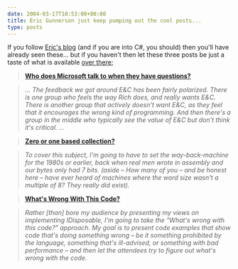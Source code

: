 ```yaml
---
date: 2004-03-17T10:53:00+00:00
title: Eric Gunnerson just keep pumping out the cool posts...
type: posts
---
```

If you follow [Eric's blog](https://blogs.msdn.com/ericgu) (and if you are into C#, you should) then you'll have already seen these... but if you haven't then let these three posts be just a taste of what is available [over there](https://blogs.msdn.com/ericgu);

> **[Who does Microsoft talk to when they have questions?](https://blogs.msdn.com/ericgu/archive/2004/03/16/90939.aspx)**

>  _... The feedback we got around E&C has been fairly polarized. There is one group who feels the way Rich does, and really wants E&C. There is another group that actively doesn't want E&C, as they feel that it encourages the wrong kind of programming. And then there's a group in the middle who typically see the value of E&C but don't think it's critical. ..._

> **[Zero or one based collection?](https://blogs.msdn.com/ericgu/archive/2004/03/16/90724.aspx)**

> _To cover this subject, I'm going to have to set the way-back-machine for the 1980s or earlier, back when real men wrote in assembly and our bytes only had 7 bits. (aside – How many of you – and be honest here – have ever heard of machines where the word size wasn't a multiple of 8? They really did exist)._

> **[What's Wrong With This Code?](https://blogs.msdn.com/ericgu/archive/2004/03/16/90712.aspx)**

> _Rather [than] bore my audience by presenting my views on implementing IDisposable, I'm going to take the “What's wrong with this code?” approach. My goal is to present code examples that show code that's doing something wrong – be it something prohibited by the language, something that's ill-advised, or something with bad performance – and then let the attendees try to figure out what's wrong with the code._
